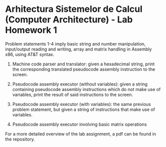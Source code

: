 # Arhitectura Sistemelor de Calcul (Computer Architecture) - Lab Homework 1
Problem statements 1-4 imply basic string and number manipulation, input/output reading
and writing, array and matrix handling in Assembly x86, using AT&T syntax.

1. Machine code parser and translator: given a hexadecimal string, print the 
corresponding translated pseudocode assembly instruction to the screen.

2. Pseudocode assembly executor (without variables): given a string containing pseudocode
assembly instructions which do not make use of variables, print the result of said
instructions to the screen.

3. Pseudocode assembly executor (with variables): the same previous problem statement, but
given a string of instructions that make use of variables. 

4. Pseudocode assembly executor involving basic matrix operations 

For a more detailed overview of the lab assignment, a pdf can be found in the repository.
